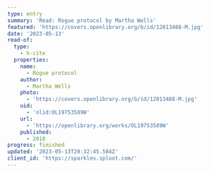 ```yaml
---
type: entry
summary: 'Read: Rogue protocol by Martha Wells'
featured: 'https://covers.openlibrary.org/b/id/12013488-M.jpg'
date: '2023-05-13'
read-of:
  type:
    - h-cite
  properties:
    name:
      - Rogue protocol
    author:
      - Martha Wells
    photo:
      - 'https://covers.openlibrary.org/b/id/12013488-M.jpg'
    uid:
      - 'olid:OL19753589W'
    url:
      - 'https://openlibrary.org/works/OL19753589W'
    published:
      - 2018
progress: finished
updated: '2023-05-13T20:32:45.584Z'
client_id: 'https://sparkles.sploot.com/'
---
```


